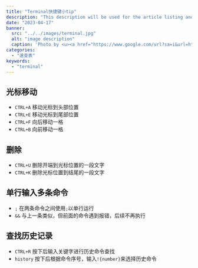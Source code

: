 ```yaml
---
title: "Terminal快捷键小tip"
description: "This description will be used for the article listing and search results on Google."
date: "2023-04-17"
banner:
  src: "../../images/terminal.jpg"
  alt: "image description"
  caption: 'Photo by <u><a href="https://www.google.com/url?sa=i&url=https%3A%2F%2Fwww.freecodecamp.org%2Fnews%2Fcommand-line-for-beginners%2F&psig=AOvVaw0vLh00ZRBJMZrkJ8L92YNh&ust=1714792141307000&source=images&cd=vfe&opi=89978449&ved=0CBIQjRxqFwoTCOiI3tXA8IUDFQAAAAAdAAAAABAE">freecodecamp</a></u>'
categories:
  - "速查表"
keywords:
  - "terminal"
---
```


## 光标移动

- `CTRL+A` 移动光标到头部位置
- `CTRL+E` 移动光标到尾部位置
- `CTRL+F` 向后移动一格
- `CTRL+B` 向前移动一格

## 删除

- `CTRL+U` 删除开端到光标位置的一段文字
- `CTRL+K` 删除光标位置到结尾的一段文字

## 单行输入多条命令

- `;` 在两条命令之间使用`;`以单行运行
- `&&` 与上一条类似，但前面的命令遇到报错，后续不再执行

## 查找历史记录

- `CTRL+R` 按下后输入关键字进行历史命令查找
- `history` 按下后根据命令序号，输入`!{number}`来选择历史命令
